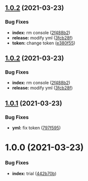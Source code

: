 ## [1.0.2](https://github.com/LucianoChen/node_test/compare/v1.0.1...v1.0.2) (2021-03-23)


### Bug Fixes

* **index:** rm console ([2f488b2](https://github.com/LucianoChen/node_test/commit/2f488b26927b7221f654cc57cd7c42d7e0e4f13d))
* **release:** modify yml ([3fcb28f](https://github.com/LucianoChen/node_test/commit/3fcb28f7d1182c05b5588e3581bba4596edbccae))
* **token:** change token ([e380f55](https://github.com/LucianoChen/node_test/commit/e380f55574ac86b83557c66a567cc59002061ff7))

## [1.0.2](https://github.com/LucianoChen/node_test/compare/v1.0.1...v1.0.2) (2021-03-23)


### Bug Fixes

* **index:** rm console ([2f488b2](https://github.com/LucianoChen/node_test/commit/2f488b26927b7221f654cc57cd7c42d7e0e4f13d))
* **release:** modify yml ([3fcb28f](https://github.com/LucianoChen/node_test/commit/3fcb28f7d1182c05b5588e3581bba4596edbccae))

## [1.0.1](https://github.com/LucianoChen/node_test/compare/v1.0.0...v1.0.1) (2021-03-23)


### Bug Fixes

* **yml:** fix token ([797f595](https://github.com/LucianoChen/node_test/commit/797f595eeccbc59c89e90b6ee8c92d3a9b3970a8))

# 1.0.0 (2021-03-23)


### Bug Fixes

* **index:** trial ([442b70b](https://github.com/LucianoChen/node_test/commit/442b70bf15dc601653896a627fc4fb0515615e3c))
